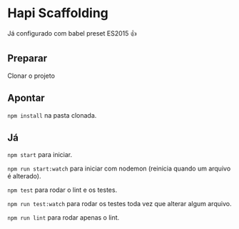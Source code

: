 # Hapi Scaffolding

Já configurado com babel preset ES2015 :+1:

## Preparar

Clonar o projeto

## Apontar
`npm install` na pasta clonada.

## Já

`npm start` para iniciar.

`npm run start:watch` para iniciar com nodemon (reinicia quando um arquivo é alterado).

`npm test` para rodar o lint e os testes.

`npm run test:watch` para rodar os testes toda vez que alterar algum arquivo.

`npm run lint` para rodar apenas o lint.
